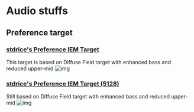 # Audio stuffs
## Preference target
### [stdrice's Preference IEM Target](stdrice-preference-iem-target.txt)
This target is based on Diffuse Field target with enhanced bass and reduced upper-mid
![img](https://i.imgur.com/wVfkNuU.png)

### [stdrice's Preference IEM Target (5128)](stdrice-preference-iem-target-5128.txt)
Still based on Diffuse Field target with enhanced bass and reduced upper-mid
![img](https://i.imgur.com/Ccp5XGG.png)
